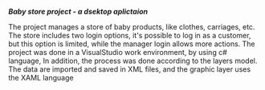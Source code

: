
***Baby store project - a dsektop aplictaion***

The project manages a store of baby products, like clothes, carriages, etc.
The store includes two login options, it's possible to log in as a customer, but this option is limited, 
while the manager login allows more actions.
The project was done in a VisualStudio work environment, by using c# language, In addition, the process was done according to the layers model.
The data are imported and saved in XML files, and the graphic layer uses the XAML language
